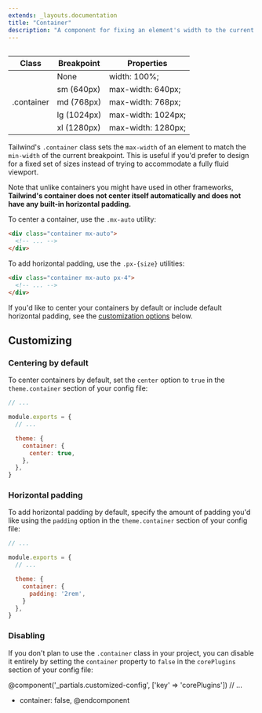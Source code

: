 ```yaml
---
extends: _layouts.documentation
title: "Container"
description: "A component for fixing an element's width to the current breakpoint."
---
```


<h2 style="visibility: hidden; font-size: 0; margin: 0;">Class reference</h2>
<div class="border-t border-b border-grey-light mb-12">
  <table class="w-full text-left table-collapse">
    <colgroup>
      <col class="w-1/4">
      <col class="w-1/4">
      <col class="w-1/2">
    </colgroup>
    <thead>
      <tr>
        <th class="text-sm font-semibold text-grey-darker p-2 bg-gray-100">Class</th>
        <th class="text-sm font-semibold text-grey-darker p-2 bg-gray-100">Breakpoint</th>
        <th class="text-sm font-semibold text-grey-darker p-2 bg-gray-100">Properties</th>
      </tr>
    </thead>
    <tbody class="align-baseline">
      <tr>
        <td class="p-2 border-t border-grey-light font-mono text-xs text-purple-dark" rowspan="5">.container</td>
        <td class="p-2 border-t border-grey-light font-mono text-xs text-grey-dark"><span class="italic">None</span></td>
        <td class="p-2 border-t border-grey-light font-mono text-xs text-blue-dark">width: 100%;</td>
      </tr>
      <tr>
        <td class="p-2 border-t border-grey-light font-mono text-xs text-grey-darker">sm <span class="text-grey-dark italic">(640px)</span></td>
        <td class="p-2 border-t border-grey-light font-mono text-xs text-blue-dark">max-width: 640px;</td>
      </tr>
      <tr>
        <td class="p-2 border-t border-grey-light font-mono text-xs text-grey-darker">md <span class="text-grey-dark italic">(768px)</span></td>
        <td class="p-2 border-t border-grey-light font-mono text-xs text-blue-dark">max-width: 768px;</td>
      </tr>
      <tr>
        <td class="p-2 border-t border-grey-light font-mono text-xs text-grey-darker">lg <span class="text-grey-dark italic">(1024px)</span></td>
        <td class="p-2 border-t border-grey-light font-mono text-xs text-blue-dark">max-width: 1024px;</td>
      </tr>
      <tr>
        <td class="p-2 border-t border-grey-light font-mono text-xs text-grey-darker">xl <span class="text-grey-dark italic">(1280px)</span></td>
        <td class="p-2 border-t border-grey-light font-mono text-xs text-blue-dark">max-width: 1280px;</td>
      </tr>
    </tbody>
  </table>
</div>

Tailwind's `.container` class sets the `max-width` of an element to match the `min-width` of the current breakpoint. This is useful if you'd prefer to design for a fixed set of sizes instead of trying to accommodate a fully fluid viewport.

Note that unlike containers you might have used in other frameworks, **Tailwind's container does not center itself automatically and does not have any built-in horizontal padding.**

To center a container, use the `.mx-auto` utility:

```html
<div class="container mx-auto">
  <!-- ... -->
</div>
```

To add horizontal padding, use the `.px-{size}` utilities:

```html
<div class="container mx-auto px-4">
  <!-- ... -->
</div>
```

If you'd like to center your containers by default or include default horizontal padding, see the [customization options](#customizing) below.

## Customizing

### Centering by default

To center containers by default, set the `center` option to `true` in the `theme.container` section of your config file:

```js
// ...

module.exports = {
  // ...

  theme: {
    container: {
      center: true,
    },
  },
}
```

### Horizontal padding

To add horizontal padding by default, specify the amount of padding you'd like using the `padding` option in the `theme.container` section of your config file:

```js
// ...

module.exports = {
  // ...

  theme: {
    container: {
      padding: '2rem',
    }
  },
}
```

### Disabling

If you don't plan to use the `.container` class in your project, you can disable it entirely by setting the `container` property to `false` in the `corePlugins` section of your config file:

@component('_partials.customized-config', ['key' => 'corePlugins'])
  // ...
+ container: false,
@endcomponent

